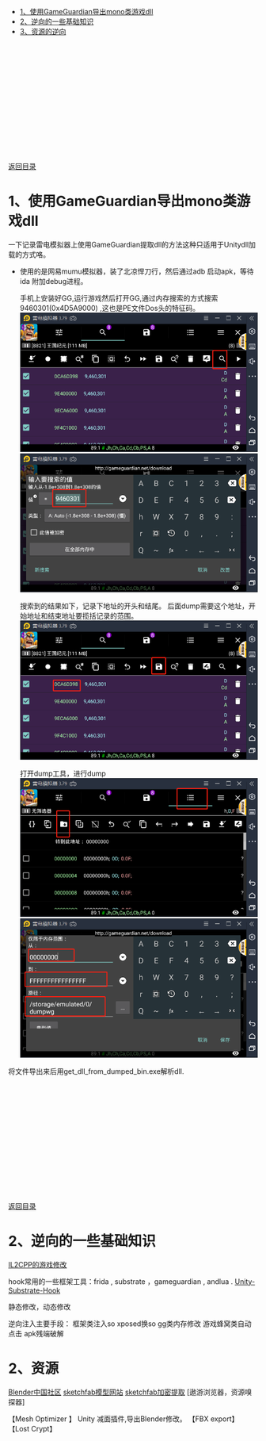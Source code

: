 * [1、使用GameGuardian导出mono类游戏dll](#001)
* [2、逆向的一些基础知识](#002)
* [3、资源的逆向](#003)

<br><br><br><br><br><br><br><br><br><br><br><br><br><br>[返回目录](#001)
<h1 id="001">1、使用GameGuardian导出mono类游戏dll</h3>

一下记录雷电模拟器上使用GameGuardian提取dll的方法这种只适用于Unitydll加载的方式咯。

* 使用的是网易mumu模拟器，装了北凉悍刀行，然后通过adb 启动apk，等待 ida 附加debug进程。 
  
  手机上安装好GG,运行游戏然后打开GG,通过内存搜索的方式搜索9460301(0x4D5A9000) ,这也是PE文件Dos头的特征码。
  ![](Media/GG/gg_1.png)
  ![](Media/GG/gg_2.png)

  搜索到的结果如下，记录下地址的开头和结尾。 后面dump需要这个地址，开始地址和结束地址要揽括记录的范围。
  ![](Media/GG/gg_3.png)

  打开dump工具，进行dump
  ![](Media/GG/gg_4.png)
  ![](Media/GG/gg_5.png)

将文件导出来后用get_dll_from_dumped_bin.exe解析dll.


<br><br><br><br><br><br><br><br><br><br><br><br><br><br>[返回目录](#002)
<h1 id="002">2、逆向的一些基础知识</h3>

[IL2CPP的游戏修改](https://www.52pojie.cn/thread-982655-1-1.html)

hook常用的一些框架工具：frida , substrate ，gameguardian , andlua .
[Unity-Substrate-Hook](https://github.com/jbro129/Unity-Substrate-Hook-Android)

静态修改，动态修改

逆向注入主要手段：
框架类注入so
xposed换so
gg类内存修改
游戏蜂窝类自动点击
apk残端破解


<h1 id="003">2、资源</h3>

[Blender中国社区](https://www.blendercn.org/)
[sketchfab模型网站](https://sketchfab.com/3d-models/gono-x-a7908e8496e44e3ea584a485a75ebfdf)
[sketchfab加密提取](https://imjad.cn/archives/lab/ripping-sketchfab-models/)
[遨游浏览器，资源嗅探器]

【Mesh Optimizer 】 Unity 减面插件,导出Blender修改。
【FBX export】
【Lost Crypt】

